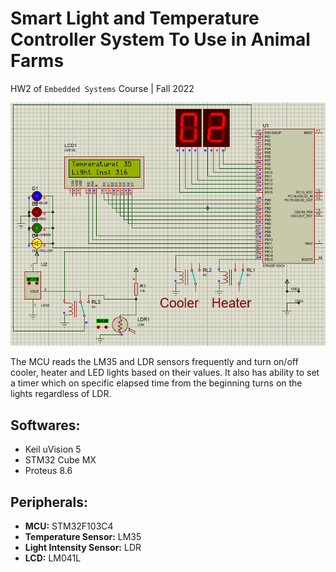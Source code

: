 # Smart Light and Temperature Controller System To Use in Animal Farms
HW2 of `Embedded Systems` Course | Fall 2022

![Simulation Image](https://github.com/AmiriShavaki/STM32-Animal-Farm-Light-and-Temperature-Controller-System/blob/main/Simulation%20Image.png?raw=true)

The MCU reads the LM35 and LDR sensors frequently and turn on/off cooler, heater and LED lights based on their values. It also has ability to set a timer which on specific elapsed time from the beginning turns on the lights regardless of LDR.

## Softwares:
+ Keil uVision 5
+ STM32 Cube MX
+ Proteus 8.6

## Peripherals:
+ **MCU:** STM32F103C4
+ **Temperature Sensor:** LM35
+ **Light Intensity Sensor:** LDR
+ **LCD:** LM041L
